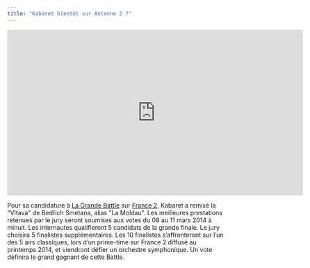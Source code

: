 ```yaml
---
title: "Kabaret bientôt sur Antenne 2 ?"
---
```


<iframe width="680" height="382" src="http://www.youtube.com/embed/jbSkNA3hUZo" frameborder="0" allowfullscreen="true">
</iframe>

Pour sa candidature à [La Grande Battle](http://programmes.france2.fr/la-grande-battle/) sur [France 2](http://www.france2.fr/), Kabaret a remixé la "Vltava" de Bedřich Smetana, alias "La Moldau". Les meilleures prestations retenues par le jury seront soumises aux votes du 08 au 11 mars 2014 à minuit. Les internautes qualifieront 5 candidats de la grande finale. Le jury choisira 5 finalistes supplémentaires. Les 10 finalistes s’affronteront sur l’un des 5 airs classiques, lors d’un prime-time sur France 2 diffusé au printemps 2014, et viendront défier un orchestre symphonique. Un vote définira le grand gagnant de cette Battle.